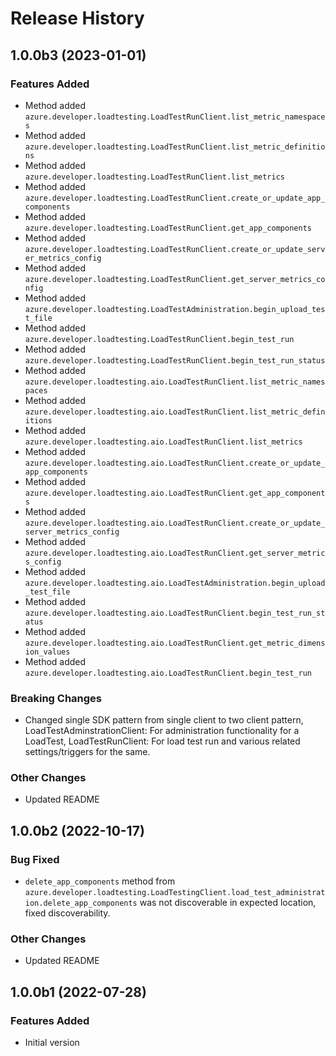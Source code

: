 # Release History

## 1.0.0b3 (2023-01-01)

### Features Added 
- Method added `azure.developer.loadtesting.LoadTestRunClient.list_metric_namespaces`
- Method added `azure.developer.loadtesting.LoadTestRunClient.list_metric_definitions`
- Method added `azure.developer.loadtesting.LoadTestRunClient.list_metrics`
- Method added `azure.developer.loadtesting.LoadTestRunClient.create_or_update_app_components`
- Method added `azure.developer.loadtesting.LoadTestRunClient.get_app_components`
- Method added `azure.developer.loadtesting.LoadTestRunClient.create_or_update_server_metrics_config`
- Method added `azure.developer.loadtesting.LoadTestRunClient.get_server_metrics_config`
- Method added `azure.developer.loadtesting.LoadTestAdministration.begin_upload_test_file`
- Method added `azure.developer.loadtesting.LoadTestRunClient.begin_test_run`
- Method added `azure.developer.loadtesting.LoadTestRunClient.begin_test_run_status`
- Method added `azure.developer.loadtesting.aio.LoadTestRunClient.list_metric_namespaces`
- Method added `azure.developer.loadtesting.aio.LoadTestRunClient.list_metric_definitions`
- Method added `azure.developer.loadtesting.aio.LoadTestRunClient.list_metrics`
- Method added `azure.developer.loadtesting.aio.LoadTestRunClient.create_or_update_app_components`
- Method added `azure.developer.loadtesting.aio.LoadTestRunClient.get_app_components`
- Method added `azure.developer.loadtesting.aio.LoadTestRunClient.create_or_update_server_metrics_config`
- Method added `azure.developer.loadtesting.aio.LoadTestRunClient.get_server_metrics_config`
- Method added `azure.developer.loadtesting.aio.LoadTestAdministration.begin_upload_test_file`
- Method added `azure.developer.loadtesting.aio.LoadTestRunClient.begin_test_run_status`
- Method added `azure.developer.loadtesting.aio.LoadTestRunClient.get_metric_dimension_values`
- Method added `azure.developer.loadtesting.aio.LoadTestRunClient.begin_test_run`


### Breaking Changes
- Changed single SDK pattern from single client to two client pattern, LoadTestAdminstrationClient: For administration functionality for a LoadTest, LoadTestRunClient: For load test run and various related settings/triggers for the same.

### Other Changes
- Updated README

## 1.0.0b2 (2022-10-17)

### Bug Fixed 
- `delete_app_components` method from `azure.developer.loadtesting.LoadTestingClient.load_test_administration.delete_app_components` was not discoverable in expected location, fixed discoverability.

### Other Changes
- Updated README

## 1.0.0b1 (2022-07-28)

### Features Added
- Initial version
